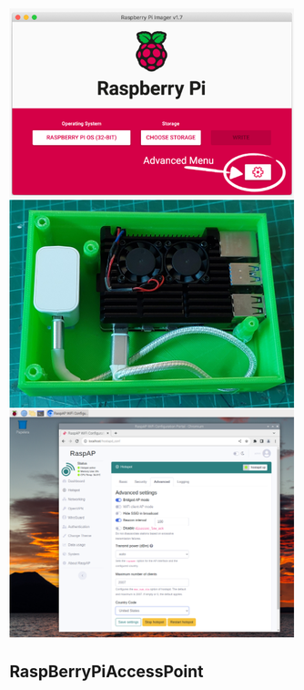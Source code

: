 <img src="https://github.com/IESValledelSol/RaspBerryPiAccessPoint/blob/main/FWWX1E1LE9YZQBQ.png" width="500px">

<img src="https://github.com/IESValledelSol/RaspBerryPiAccessPoint/blob/main/FT7SPAULE9YZLXU.jpg" width="500px">

<img src="https://github.com/IESValledelSol/RaspBerryPiAccessPoint/blob/main/F8P569BLE9YZOD3.png" width="500px">

# RaspBerryPiAccessPoint

